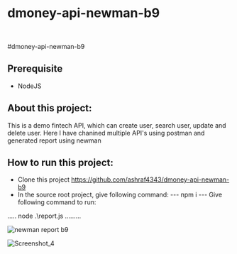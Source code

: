 # dmoney-api-newman-b9

﻿

#dmoney-api-newman-b9
## Prerequisite
- NodeJS
## About this project:
This is a demo fintech API, which can create user, search user, update and delete user. Here I have chanined multiple API's using postman and generated report using newman
## How to run this project:
- Clone this project
https://github.com/ashraf4343/dmoney-api-newman-b9
- In the source root project, give following command:
  --- npm i ---
Give following command to run:

..... node .\report.js .........





![newman report b9](https://github.com/ashraf4343/dmoney-api-newman-b9/assets/24635317/01acdcb1-342c-4f4e-b442-c5d4a6b8018c)


![Screenshot_4](https://github.com/ashraf4343/dmoney-api-newman-b9/assets/24635317/ef89ee54-0c50-4f74-a7d7-946796b0aefb)
